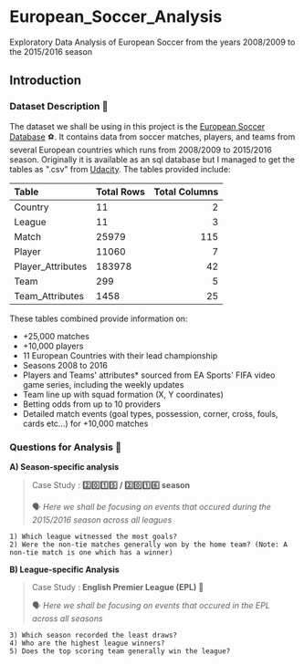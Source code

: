 # European_Soccer_Analysis
Exploratory Data Analysis of European Soccer from the years 2008/2009 to the 2015/2016 season

<a id='intro'></a>
## Introduction

### Dataset Description 📜

The dataset we shall be using in this project is the [European Soccer Database](https://www.kaggle.com/datasets/hugomathien/soccer) ⚽. It contains data from soccer matches, players, and teams from several European countries which runs from 2008/2009 to 2015/2016 season. Originally it is available as an sql database but I managed to get the tables as ".csv" from [Udacity](https://www.udacity.com/).
The tables provided include:

|Table	  |Total Rows|Total Columns|
|:--------|----------|------------:|              
|Country         |11	|2|
|League |11	|3|
|Match	|25979|115|
|Player	|11060|7|
|Player_Attributes|183978|42|
|Team	|299	|5|
|Team_Attributes|	1458|	25|

These tables combined provide information on:
- +25,000 matches
- +10,000 players
- 11 European Countries with their lead championship
- Seasons 2008 to 2016
- Players and Teams' attributes* sourced from EA Sports' FIFA video game series, including the weekly updates
- Team line up with squad formation (X, Y coordinates)
- Betting odds from up to 10 providers
- Detailed match events (goal types, possession, corner, cross, fouls, cards etc…) for +10,000 matches

<a name='questions'></a>
### Questions for Analysis  🔎

  **A) Season-specific analysis**
  > Case Study : **2️⃣0️⃣1️⃣5️⃣ / 2️⃣0️⃣1️⃣6️⃣ season**
  >
  > 🗣️ _Here we shall be focusing on events that occured during the 2015/2016 season across all leagues_
    
    1) Which league witnessed the most goals?
    2) Were the non-tie matches generally won by the home team? (Note: A non-tie match is one which has a winner)
    

  **B) League-specific Analysis**
   > Case Study : **English Premier League (EPL) 🏴󠁧󠁢󠁥󠁮󠁧󠁿**
   >
   > 🗣️ _Here we shall be focusing on events that occured in the EPL across all seasons_

    3) Which season recorded the least draws? 
    4) Who are the highest league winners?
    5) Does the top scoring team generally win the league?
